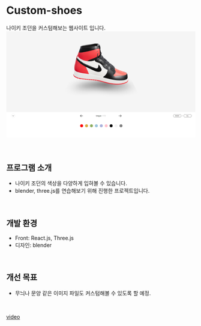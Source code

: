 # Custom-shoes
나이키 조던을 커스텀해보는 웹사이트 입니다.
![custom-shoes](./example.png)

<br>

## 프로그램 소개
- 나이키 조던의 색상을 다양하게 입혀볼 수 있습니다.
- blender, three.js를 연습해보기 위해 진행한 프로젝트입니다.

<br>

## 개발 환경
- Front: React.js, Three.js
- 디자인: blender

<br>

## 개선 목표
- 무늬나 문양 같은 이미지 파일도 커스텀해볼 수 있도록 할 예정.

<br>
  
[video](https://github.com/seohyeon1578/video/blob/main/Jodan-custom%20-%20Chrome%202022-09-03%2013-56-11.mp4)
